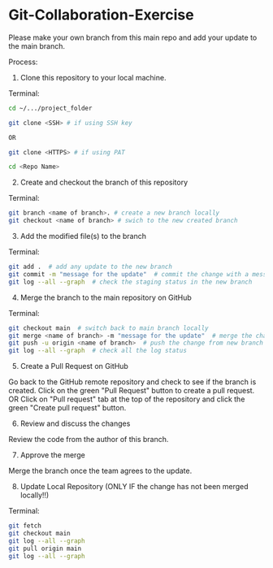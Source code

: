 # Git-Collaboration-Exercise
Please make your own branch from this main repo and add your update to the main branch.


Process:

1. Clone this repository to your local machine.

Terminal:

``` sh
cd ~/.../project_folder

git clone <SSH> # if using SSH key

OR

git clone <HTTPS> # if using PAT

cd <Repo Name>
```

2. Create and checkout the branch of this repository

Terminal:

``` sh
git branch <name of branch>. # create a new branch locally
git checkout <name of branch> # swich to the new created branch
```

3. Add the modified file(s) to the branch

Terminal:

``` sh
git add .  # add any update to the new branch
git commit -m "message for the update"  # commit the change with a message
git log --all --graph  # check the staging status in the new branch
```

4. Merge the branch to the main repository on GitHub

Terminal:

``` sh
git checkout main  # switch back to main branch locally
git merge <name of branch> -m "message for the update"  # merge the changes in new branch to main locally
git push -u origin <name of branch>  # push the change from new branch to the remote, namely "origin"
git log --all --graph  # check all the log status 
```

5. Create a Pull Request on GitHub

Go back to the GitHub remote repository and check to see if the branch is created.
Click on the green "Pull Request" button to create a pull request.
OR
Click on "Pull request" tab at the top of the repository and click the green "Create pull request" button.

6. Review and discuss the changes

Review the code from the author of this branch.

7. Approve the merge

Merge the branch once the team agrees to the update.

8. Update Local Repository (ONLY IF the change has not been merged locally!!)

Terminal:

``` sh
git fetch 
git checkout main
git log --all --graph
git pull origin main
git log --all --graph
```
